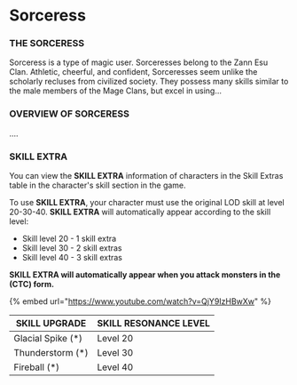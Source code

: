 # Sorceress

### THE SORCERESS

Sorceress is a type of magic user. Sorceresses belong to the Zann Esu Clan. Athletic, cheerful, and confident, Sorceresses seem unlike the scholarly recluses from civilized society. They possess many skills similar to the male members of the Mage Clans, but excel in using...

### OVERVIEW OF SORCERESS

....

### SKILL EXTRA

You can view the **SKILL EXTRA** information of characters in the Skill Extras table in the character's skill section in the game.

To use **SKILL EXTRA**, your character must use the original LOD skill at level 20-30-40. **SKILL EXTRA** will automatically appear according to the skill level:&#x20;

- Skill level 20 - 1 skill extra
- Skill level 30 - 2 skill extras
- Skill level 40 - 3 skill extras

**SKILL EXTRA will automatically appear when you attack monsters in the (CTC) form.**

{% embed url="https://www.youtube.com/watch?v=QjY9IzHBwXw" %}

| SKILL UPGRADE      | SKILL RESONANCE LEVEL |
| ------------------ | --------------------- |
| Glacial Spike (\*) | Level 20              |
| Thunderstorm (\*)  | Level 30              |
| Fireball (\*)      | Level 40              |